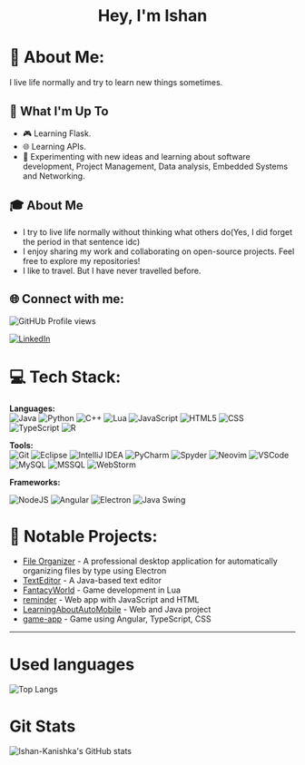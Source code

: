 <h1 align="center">Hey, I'm Ishan</h1>

# 💫 About Me:
I live life normally and try to learn new things sometimes.

## 🚀 What I'm Up To

- 🎮 Learning Flask.
- 🌐 Learning APIs.
- 📝 Experimenting with new ideas and learning about software development, Project Management, Data analysis, Embedded Systems and Networking.

## 🎓 About Me
- I try to live life normally without thinking what others do(Yes, I did forget the period in that sentence idc)
- I enjoy sharing my work and collaborating on open-source projects. Feel free to explore my repositories!
- I like to travel. But I have never travelled before.

<!-- Add your own social or portfolio links below if available -->
<!-- Example:
- [Portfolio](- [Portfolio](https://ishan-kanishka.github.io/))
-->

## 🌐 Connect with me:
<!-- Add your own LinkedIn, email, or other social links here if you have them! -->
![GitHUb Profile views](https://komarev.com/ghpvc/?username=Ishan-Kanishka)

<a href="https://www.linkedin.com/in/ishan-kanishka-9269a4274/" target="_blank" rel="noopener noreferrer">
  <img src="https://img.shields.io/badge/LinkedIn-Profile-%230077B5?logo=linkedin&logoColor=white&style=for-the-badge" alt="LinkedIn"/>
</a>


# 💻 Tech Stack:
**Languages:**  
![Java](https://img.shields.io/badge/java-%23ED8B00.svg?style=for-the-badge&logo=java&logoColor=white)
![Python](https://img.shields.io/badge/python-%2314354C.svg?style=for-the-badge&logo=python&logoColor=white)
![C++](https://img.shields.io/badge/c++-%2300599C.svg?style=for-the-badge&logo=c%2B%2B&logoColor=white)
![Lua](https://img.shields.io/badge/lua-%232C2D72.svg?style=for-the-badge&logo=lua&logoColor=white)
![JavaScript](https://img.shields.io/badge/javascript-%23323330.svg?style=for-the-badge&logo=javascript&logoColor=%23F7DF1E)
![HTML5](https://img.shields.io/badge/html5-%23E34F26.svg?style=for-the-badge&logo=html5&logoColor=white)
![CSS](https://img.shields.io/badge/css-%231572B6.svg?style=for-the-badge&logo=css3&logoColor=white)
![TypeScript](https://img.shields.io/badge/typescript-%23007ACC.svg?style=for-the-badge&logo=typescript&logoColor=white)
![R](https://img.shields.io/badge/R-276DC3?style=for-the-badge&logo=r&logoColor=white)

**Tools:**  
![Git](https://img.shields.io/badge/git-%23F05033.svg?style=for-the-badge&logo=git&logoColor=white)
![Eclipse](https://img.shields.io/badge/Eclipse-2C2255?style=for-the-badge&logo=eclipse&logoColor=white)
![IntelliJ IDEA](https://img.shields.io/badge/IntelliJIDEA-000000?style=for-the-badge&logo=intellij-idea&logoColor=white) ![PyCharm](https://img.shields.io/badge/PyCharm-143?style=for-the-badge&logo=pycharm&logoColor=white) 
![Spyder](https://img.shields.io/badge/Spyder-FF0000?style=for-the-badge&logo=spyder-ide&logoColor=white) ![Neovim](https://img.shields.io/badge/Neovim-57A143?style=for-the-badge&logo=neovim&logoColor=white) 
![VSCode](https://img.shields.io/badge/VSCode-007ACC?style=for-the-badge&logo=visual-studio-code&logoColor=white) ![MySQL](https://img.shields.io/badge/MySQL-4479A1?style=for-the-badge&logo=mysql&logoColor=white)
![MSSQL](https://img.shields.io/badge/MSSQL-CC2927?style=for-the-badge&logo=microsoft-sql-server&logoColor=white) ![WebStorm](https://img.shields.io/badge/WebStorm-000000?style=for-the-badge&logo=webstorm&logoColor=white)

**Frameworks:**


![NodeJS](https://img.shields.io/badge/Node.js-339933?style=for-the-badge&logo=nodedotjs&logoColor=white)
![Angular](https://img.shields.io/badge/Angular-DD0031?style=for-the-badge&logo=angular&logoColor=white)
![Electron](https://img.shields.io/badge/Electron-47848F?style=for-the-badge&logo=electron&logoColor=white)
![Java Swing](https://img.shields.io/badge/Java%20Swing-007396?style=for-the-badge&logo=java&logoColor=white)



# 📂 Notable Projects:
- [File Organizer](https://github.com/Ishan-Kanishka/file-organizer) - A professional desktop application for automatically organizing files by type using Electron
- [TextEditor](https://github.com/Ishan-Kanishka/TextEditor) - A Java-based text editor
- [FantacyWorld](https://github.com/Ishan-Kanishka/FantacyWorld) - Game development in Lua
- [reminder](https://github.com/Ishan-Kanishka/reminder) - Web app with JavaScript and HTML
- [LearningAboutAutoMobile](https://github.com/Ishan-Kanishka/LearningAboutAutoMobile) - Web and Java project
- [game-app](https://ishan-kanishka.github.io/game-app/) - Game using Angular, TypeScript, CSS

---

<!-- Feel free to add more personal details or fun facts! -->
# Used languages
![Top Langs](https://github-readme-stats.vercel.app/api/top-langs/?username=Ishan-Kanishka&layout=compact)

# Git Stats
![Ishan-Kanishka's GitHub stats](https://github-readme-stats.vercel.app/api?username=Ishan-Kanishka&show_icons=true)




